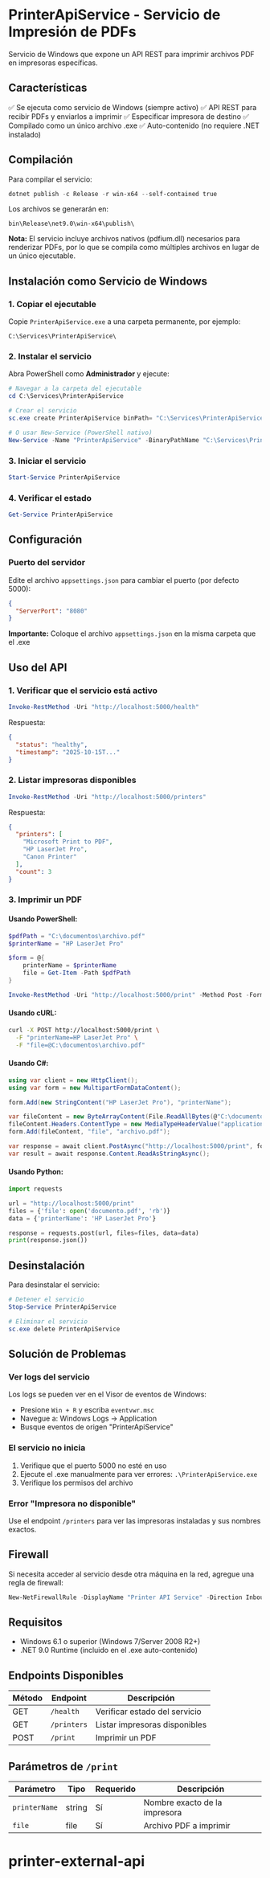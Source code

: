 # PrinterApiService - Servicio de Impresión de PDFs

Servicio de Windows que expone un API REST para imprimir archivos PDF en impresoras específicas.

## Características

✅ Se ejecuta como servicio de Windows (siempre activo)
✅ API REST para recibir PDFs y enviarlos a imprimir
✅ Especificar impresora de destino
✅ Compilado como un único archivo .exe
✅ Auto-contenido (no requiere .NET instalado)

## Compilación

Para compilar el servicio:

```powershell
dotnet publish -c Release -r win-x64 --self-contained true
```

Los archivos se generarán en:
```
bin\Release\net9.0\win-x64\publish\
```

**Nota:** El servicio incluye archivos nativos (pdfium.dll) necesarios para renderizar PDFs, por lo que se compila como múltiples archivos en lugar de un único ejecutable.

## Instalación como Servicio de Windows

### 1. Copiar el ejecutable
Copie `PrinterApiService.exe` a una carpeta permanente, por ejemplo:
```
C:\Services\PrinterApiService\
```

### 2. Instalar el servicio
Abra PowerShell como **Administrador** y ejecute:

```powershell
# Navegar a la carpeta del ejecutable
cd C:\Services\PrinterApiService

# Crear el servicio
sc.exe create PrinterApiService binPath= "C:\Services\PrinterApiService\PrinterApiService.exe" start= auto

# O usar New-Service (PowerShell nativo)
New-Service -Name "PrinterApiService" -BinaryPathName "C:\Services\PrinterApiService\PrinterApiService.exe" -DisplayName "Printer API Service" -Description "Servicio para imprimir PDFs mediante API REST" -StartupType Automatic
```

### 3. Iniciar el servicio
```powershell
Start-Service PrinterApiService
```

### 4. Verificar el estado
```powershell
Get-Service PrinterApiService
```

## Configuración

### Puerto del servidor
Edite el archivo `appsettings.json` para cambiar el puerto (por defecto 5000):

```json
{
  "ServerPort": "8080"
}
```

**Importante:** Coloque el archivo `appsettings.json` en la misma carpeta que el .exe

## Uso del API

### 1. Verificar que el servicio está activo
```powershell
Invoke-RestMethod -Uri "http://localhost:5000/health"
```

Respuesta:
```json
{
  "status": "healthy",
  "timestamp": "2025-10-15T..."
}
```

### 2. Listar impresoras disponibles
```powershell
Invoke-RestMethod -Uri "http://localhost:5000/printers"
```

Respuesta:
```json
{
  "printers": [
    "Microsoft Print to PDF",
    "HP LaserJet Pro",
    "Canon Printer"
  ],
  "count": 3
}
```

### 3. Imprimir un PDF

#### Usando PowerShell:
```powershell
$pdfPath = "C:\documentos\archivo.pdf"
$printerName = "HP LaserJet Pro"

$form = @{
    printerName = $printerName
    file = Get-Item -Path $pdfPath
}

Invoke-RestMethod -Uri "http://localhost:5000/print" -Method Post -Form $form
```

#### Usando cURL:
```bash
curl -X POST http://localhost:5000/print \
  -F "printerName=HP LaserJet Pro" \
  -F "file=@C:\documentos\archivo.pdf"
```

#### Usando C#:
```csharp
using var client = new HttpClient();
using var form = new MultipartFormDataContent();

form.Add(new StringContent("HP LaserJet Pro"), "printerName");

var fileContent = new ByteArrayContent(File.ReadAllBytes(@"C:\documentos\archivo.pdf"));
fileContent.Headers.ContentType = new MediaTypeHeaderValue("application/pdf");
form.Add(fileContent, "file", "archivo.pdf");

var response = await client.PostAsync("http://localhost:5000/print", form);
var result = await response.Content.ReadAsStringAsync();
```

#### Usando Python:
```python
import requests

url = "http://localhost:5000/print"
files = {'file': open('documento.pdf', 'rb')}
data = {'printerName': 'HP LaserJet Pro'}

response = requests.post(url, files=files, data=data)
print(response.json())
```

## Desinstalación

Para desinstalar el servicio:

```powershell
# Detener el servicio
Stop-Service PrinterApiService

# Eliminar el servicio
sc.exe delete PrinterApiService
```

## Solución de Problemas

### Ver logs del servicio
Los logs se pueden ver en el Visor de eventos de Windows:
- Presione `Win + R` y escriba `eventvwr.msc`
- Navegue a: Windows Logs → Application
- Busque eventos de origen "PrinterApiService"

### El servicio no inicia
1. Verifique que el puerto 5000 no esté en uso
2. Ejecute el .exe manualmente para ver errores: `.\PrinterApiService.exe`
3. Verifique los permisos del archivo

### Error "Impresora no disponible"
Use el endpoint `/printers` para ver las impresoras instaladas y sus nombres exactos.

## Firewall

Si necesita acceder al servicio desde otra máquina en la red, agregue una regla de firewall:

```powershell
New-NetFirewallRule -DisplayName "Printer API Service" -Direction Inbound -LocalPort 5000 -Protocol TCP -Action Allow
```

## Requisitos

- Windows 6.1 o superior (Windows 7/Server 2008 R2+)
- .NET 9.0 Runtime (incluido en el .exe auto-contenido)

## Endpoints Disponibles

| Método | Endpoint | Descripción |
|--------|----------|-------------|
| GET | `/health` | Verificar estado del servicio |
| GET | `/printers` | Listar impresoras disponibles |
| POST | `/print` | Imprimir un PDF |

## Parámetros de `/print`

| Parámetro | Tipo | Requerido | Descripción |
|-----------|------|-----------|-------------|
| `printerName` | string | Sí | Nombre exacto de la impresora |
| `file` | file | Sí | Archivo PDF a imprimir |
# printer-external-api
